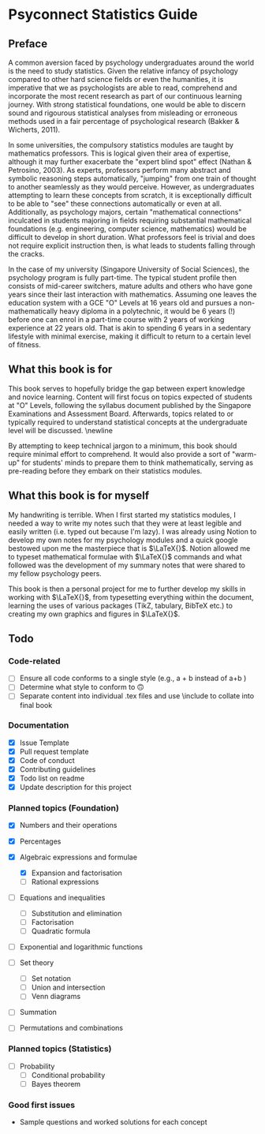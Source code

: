 # Psyconnect Statistics Guide

## Preface

A common aversion faced by psychology undergraduates around the world is the need to study statistics. Given the relative infancy of psychology compared to other hard science fields or even the humanities, it is imperative that we as psychologists are able to read, comprehend and incorporate the most recent research as part of our continuous learning journey. With strong statistical foundations, one would be able to discern sound and rigourous statistical analyses from misleading or erroneous methods used in a fair percentage of psychological research (Bakker & Wicherts, 2011).

In some universities, the compulsory statistics modules are taught by mathematics professors. This is logical given their area of expertise, although it may further exacerbate the "expert blind spot" effect (Nathan & Petrosino, 2003). As experts, professors perform many abstract and symbolic reasoning steps automatically, "jumping" from one train of thought to another seamlessly as they would perceive. However, as undergraduates attempting to learn these concepts from scratch, it is exceptionally difficult to be able to "see" these connections automatically or even at all. Additionally, as psychology majors, certain "mathematical connections" inculcated in students majoring in fields requiring substantial mathematical foundations (e.g. engineering, computer science, mathematics) would be difficult to develop in short duration. What professors feel is trivial and does not require explicit instruction then, is what leads to students falling through the cracks.

In the case of my university (Singapore University of Social Sciences), the psychology program is fully part-time. The typical student profile then consists of mid-career switchers, mature adults and others who have gone years since their last interaction with mathematics. Assuming one leaves the education system with a GCE "O" Levels at 16 years old and pursues a non-mathematically heavy diploma in a polytechnic, it would be 6 years (!) before one can enrol in a part-time course with 2 years of working experience at 22 years old. That is akin to spending 6 years in a sedentary lifestyle with minimal exercise, making it difficult to return to a certain level of fitness.

## What this book is for

This book serves to hopefully bridge the gap between expert knowledge and novice learning. Content will first focus on topics expected of students at "O" Levels, following the syllabus document published by the Singapore Examinations and Assessment Board. Afterwards, topics related to or typically required to understand statistical concepts at the undergraduate level will be discussed. \newline

By attempting to keep technical jargon to a minimum, this book should require minimal effort to comprehend. It would also provide a sort of "warm-up" for students' minds to prepare them to think mathematically, serving as pre-reading before they embark on their statistics modules.

## What this book is for myself

My handwriting is terrible. When I first started my statistics modules, I needed a way to write my notes such that they were at least legible and easily written (i.e. typed out because I'm lazy). I was already using Notion to develop my own notes for my psychology modules and a quick google bestowed upon me the masterpiece that is $\LaTeX{}$. Notion allowed me to typeset mathematical formulae with $\LaTeX{}$ commands and what followed was the development of my summary notes that were shared to my fellow psychology peers.

This book is then a personal project for me to further develop my skills in working with $\LaTeX{}$, from typesetting everything within the document, learning the uses of various packages (TikZ, tabulary, BibTeX etc.) to creating my own graphics and figures in $\LaTeX{}$.

## Todo

### Code-related

- [ ] Ensure all code conforms to a single style (e.g., a + b instead of a+b )
- [ ] Determine what style to conform to 🙃
- [ ] Separate content into individual .tex files and use \include to collate into final book

### Documentation 

- [x] Issue Template  
- [x] Pull request template  
- [x] Code of conduct  
- [x] Contributing guidelines
- [x] Todo list on readme
- [x] Update description for this project

### Planned topics (Foundation)

- [x] Numbers and their operations  
- [x] Percentages  
- [x] Algebraic expressions and formulae  
    - [x] Expansion and factorisation  
    - [ ] Rational expressions  
- [ ] Equations and inequalities  
    - [ ] Substitution and elimination  
    - [ ] Factorisation  
    - [ ] Quadratic formula  
- [ ] Exponential and logarithmic functions
- [ ] Set theory  
    - [ ] Set notation  
    - [ ] Union and intersection
    - [ ] Venn diagrams
- [ ] Summation 
- [ ] Permutations and combinations


### Planned topics (Statistics)

- [ ] Probability
    - [ ] Conditional probability
    - [ ] Bayes theorem

### Good first issues

- Sample questions and worked solutions for each concept
